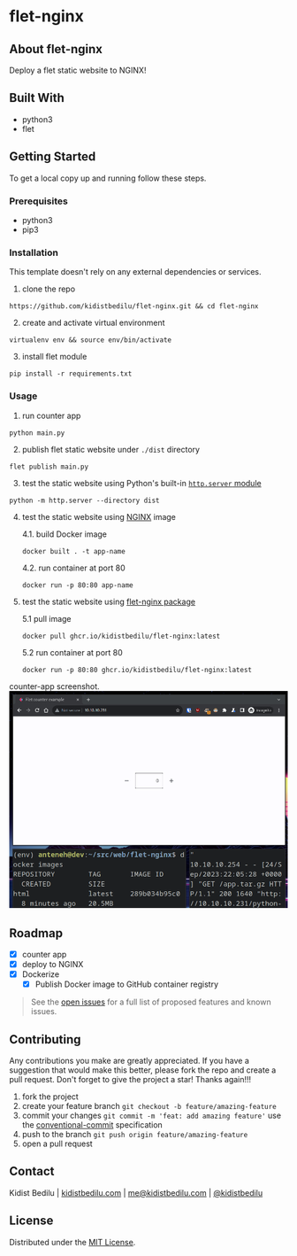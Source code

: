 # flet-nginx

## About flet-nginx

Deploy a flet static website to NGINX!

## Built With

+ python3
+ flet

## Getting Started

To get a local copy up and running follow these steps.

### Prerequisites

+ python3
+ pip3

### Installation

This template doesn't rely on any external dependencies or services.
1. clone the repo
```shell
https://github.com/kidistbedilu/flet-nginx.git && cd flet-nginx
```
2. create and activate virtual environment
```shell
virtualenv env && source env/bin/activate
```
3. install flet module
```shell
pip install -r requirements.txt 
```

### Usage

1. run counter app
```shell
python main.py
```
2. publish flet static website under `./dist` directory
```shell
flet publish main.py
```
3. test the static website using Python's built-in [`http.server` module](https://docs.python.org/3/library/http.server.html)
```shell
python -m http.server --directory dist
```
4. test the static website using [NGINX](https://www.nginx.com/) image

   4.1. build Docker image
    ```shell
    docker built . -t app-name
    ```
    4.2. run container at port 80
    ```shell
    docker run -p 80:80 app-name
    ```
5. test the static website using [flet-nginx package](https://github.com/kidistbedilu/felt-nginx/pkgs/container/flet-nginx)

   5.1 pull image
   ```shell
   docker pull ghcr.io/kidistbedilu/flet-nginx:latest
   ```
   5.2 run container at port 80
   ```shell
   docker run -p 80:80 ghcr.io/kidistbedilu/flet-nginx:latest
   ```

counter-app screenshot.
![counter-screenshot](assets/counter-app.png)

## Roadmap

- [x] counter app
- [x] deploy to NGINX
- [x] Dockerize  
    - [x] Publish Docker image to GitHub container registry

> See the [open issues](https://github.com/kidistbedilu/flet-nginx/issues) for a full list of proposed features and known issues.

## Contributing

Any contributions you make are greatly appreciated. If you have a suggestion that would make this better, please fork the repo and create a pull request. Don't forget to give the project a star! Thanks again!!!

1. fork the project
2. create your feature branch `git checkout -b feature/amazing-feature`
3. commit your changes `git commit -m 'feat: add amazing feature'` use the [conventional-commit](https://www.conventionalcommits.org/en/v1.0.0/) specification
4. push to the branch `git push origin feature/amazing-feature`
5. open a pull request

## Contact

Kidist Bedilu | [kidistbedilu.com](kidistbedilu.com) | [me@kidistbedilu.com](me@kidistbedilu.com) | [@kidistbedilu](@kidistbedilu)

## License

Distributed under the [MIT License](https://opensource.org/license/mit/).

